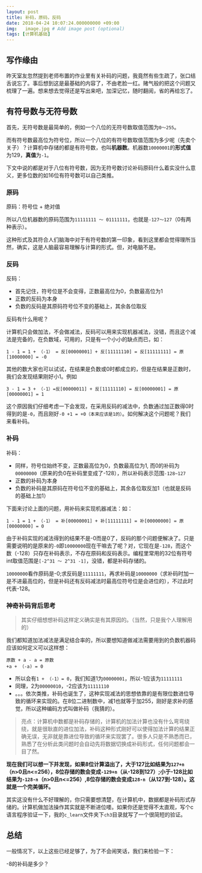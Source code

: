 ```yaml
---
layout: post
title: 补码，原码，反码
date: 2018-04-24 10:07:24.000000000 +09:00
img:   image.jpg # Add image post (optional)
tags: [计算机基础]
---
```


## 写作缘由

昨天室友忽然提到老师布置的作业里有关补码的问题，我竟然有些生疏了，张口结舌说忘了。事后想到这是最基础的内容了，不由老脸一红。赌气般的把这个问题又梳理了一遍。想来想去觉得还是写出来吧，加深记忆，随时翻阅，省的再给忘了。


## 有符号数与无符号数

首先，无符号数是最简单的，例如一个八位的无符号数取值范围为`0～255`。

而有符号数最高位为符号位，所以一个八位的有符号数取值范围为多少呢（先卖个关子）？计算机中存储的都是有符号数，也叫**机器数**。机器数`10000001`的**形式值**为129，**真值**为`-1`。

下文中说的都是对于八位有符号数，因为无符号数讨论补码原码什么着实没什么意义，更多位数的如16位有符号数可以自己类推。


### 原码

原码：符号位 + 绝对值

所以八位机器数的原码范围为`11111111 ～ 01111111`，也就是`-127～127`（0有两种表示）。

这种形式及其符合人们脑海中对于有符号数的第一印象，看到这里都会觉得理所当然，确实，这是人脑最容易理解与计算的形式。但，对电脑不是。


### 反码

反码：
- 首先记住，符号位是不会变得，正数最高位为0，负数最高位为1
- 正数的反码为本身
- 负数的反码是其原码符号位不变的基础上，其余各位取反

反码有什么用呢？

计算机只会做加法，不会做减法，反码可以用来实现机器减法，没错，而且这个减法是完备的，在负数域，可用的，只是有一个小小的缺点而已，如：

	1 - 1 = 1 + （-1） = 反[00000001] + 反[11111110] = 反[11111111] = 原[10000000] = -0

其他的数大家也可以试试，在结果是负数或0时都成立的，但是在结果是正数时，我们会发现结果刚好小1。例如

	3 - 1 = 3 + （-1）=反[00000011] + 反[11111110] = 反[00000001] = 原[00000001] = 1

这个原因我们仔细考虑一下会发现，在采用反码的减法中，负数通过加正数得0时得到的是`-0`，而且刚好`-0 +1 = +0（本来应该是1的）`。如何解决这个问题呢？我们来看补码。


### 补码

补码：
- 同样，符号位始终不变，正数最高位为0，负数最高位为1, 而0的补码为`00000000`（原来的负0在补码里变成了-128），所以补码表示范围`-128~127`
- 正数的补码为本身
- 负数的补码是其原码在符号位不变的基础上，其余各位取反加1（也就是反码的基础上加1）

下面来讨论上面的问题，用补码来实现机器减法：如：

	1 - 1 = 1 + （-1） = 补[00000001] + 补[11111111] = 补[00000000] = 原[00000000] = 0

由于补码实现的减法得到的结果不是-0而是0了，反码的那个问题便解决了。只是需要说明的是原来的`-0`即`10000000`现在干嘛去了呢？对，它现在是`-128`，而这个数（-128）只存在补码表示，不存在原码和反码表示。编程里常用的32位有符号int取值范围是`[-2^31 ～ 2^31 -1]`，没错，都是补码存储的。

`10000000`看作原码是-0;求反码是`11111111`，再求补码是`10000000`（求补码时加一是不进最高位的，但是补码还有反码减法时最高位符号位是会进位的），不过此时代表-128。

### 神奇补码背后思考

> 其实仔细想想补码这样定义确实是有其原因的。（当然，只是我个人理解用的）

我们都知道加法减法是满足结合率的，所以要想知道做减法需要用到的负数机器码应该如何定义可以这样想：

	原数 + a - a = 原数
	+a + （-a) = 0
	
- 所以会有`1 + （-1）= 0`，我们知道1为`00000001`，所以-1应该为`11111111`
- 同理，2为`00000010`，-2应该为`11111110`
- 。。。依次类推，补码也诞生了，这种实现减法的思想依靠的是有限位数进位导致的循环来实现的。在8位二进制数中，减1也就等于加255，刚好是求补的感觉，所以这种编码方式叫做补码（我猜的）。

> 亮点：计算机中数都是补码存储的，计算机的加法计算也没有什么弯弯绕绕，就是很耿直的进位加法，补码这种形式刚好可以使得加法计算的结果正确无误，无非就是靠进位导致的循环来实现罢了。很多人只是不熟悉而已，熟悉了在分析此类问题时会自动先将数据切换成补码形式，任何问题都会一目了然。



**现在我们可以想一下并发现，如果8位计算溢出了，大于127比如结果为`127+n`（n>0且n<=256），8位存储的数会变成`-129+n`（从-128到127）;小于-128比如结果为`-128-n`（n>0且n<=256）,8位存储的数会变成`128-n`（从127到-128）。这就是一个完美循环。**

其实这没有什么不好理解的，你只需要想清楚，在计算机中，数据都是补码形式存储的。计算机做加法操作其实就是不断进位喽。如果你还是觉得不太直观，写个c语言程序验证一下，我的`c_learn`文件夹下`ch3`目录就写了一个很简短的验证。


## 总结
一般情况下，以上这些已经足够了，为了不会闹笑话，我们来检验一下：

-8的补码是多少？
